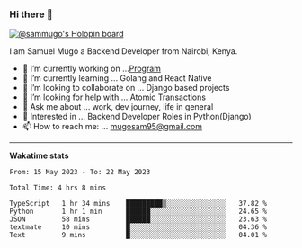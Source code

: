 ### Hi there 👋

[![@sammugo's Holopin board](https://holopin.me/sammugo)](https://holopin.io/@sammugo)

I am Samuel Mugo a Backend Developer from Nairobi, Kenya.

<!--
**sam-mugo/sam-mugo** is a ✨ _special_ ✨ repository because its `README.md` (this file) appears on your GitHub profile.
-->



- 🔭 I’m currently working on ...[Program](https://github.com/sam-mugo/program)
- 🌱 I’m currently learning ... Golang and React Native
- 👯 I’m looking to collaborate on ... Django based projects
- 🤔 I’m looking for help with ... Atomic Transactions
- 💬 Ask me about ... work, dev journey, life in general
- 💼 Interested in ... Backend Developer Roles in Python(Django) 
- 📫 How to reach me: ... [mugosam95@gmail.com](mailto:mugosam95@gmail.com)

-------
**Wakatime stats**
<!--START_SECTION:waka-->

```text
From: 15 May 2023 - To: 22 May 2023

Total Time: 4 hrs 8 mins

TypeScript   1 hr 34 mins    █████████▒░░░░░░░░░░░░░░░   37.82 %
Python       1 hr 1 min      ██████░░░░░░░░░░░░░░░░░░░   24.65 %
JSON         58 mins         ██████░░░░░░░░░░░░░░░░░░░   23.63 %
textmate     10 mins         █░░░░░░░░░░░░░░░░░░░░░░░░   04.36 %
Text         9 mins          █░░░░░░░░░░░░░░░░░░░░░░░░   04.01 %
```

<!--END_SECTION:waka-->





